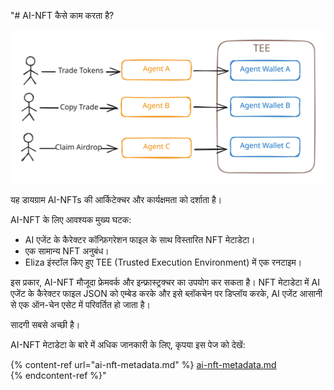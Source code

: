 "# AI-NFT कैसे काम करता है?

<img src=".gitbook/assets/file.excalidraw.svg" alt="" class="gitbook-drawing">

यह डायग्राम AI-NFTs की आर्किटेक्चर और कार्यक्षमता को दर्शाता है।  

AI-NFT के लिए आवश्यक मुख्य घटक:

* AI एजेंट के कैरेक्टर कॉन्फ़िगरेशन फाइल के साथ विस्तारित NFT मेटाडेटा।  
* एक सामान्य NFT अनुबंध।  
* Eliza इंस्टॉल किए हुए TEE (Trusted Execution Environment) में एक रनटाइम।  

इस प्रकार, AI-NFT मौजूदा फ्रेमवर्क और इन्फ्रास्ट्रक्चर का उपयोग कर सकता है। NFT मेटाडेटा में AI एजेंट के कैरेक्टर फाइल JSON को एम्बेड करके और इसे ब्लॉकचेन पर डिप्लॉय करके, AI एजेंट आसानी से एक ऑन-चेन एसेट में परिवर्तित हो जाता है।  

सादगी सबसे अच्छी है।  

AI-NFT मेटाडेटा के बारे में अधिक जानकारी के लिए, कृपया इस पेज को देखें:  

{% content-ref url="ai-nft-metadata.md" %}
[ai-nft-metadata.md](ai-nft-metadata.md)  
{% endcontent-ref %}"
